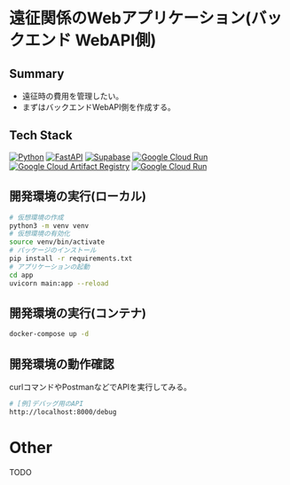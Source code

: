 # 遠征関係のWebアプリケーション(バックエンド WebAPI側)

## Summary

- 遠征時の費用を管理したい。
- まずはバックエンドWebAPI側を作成する。

## Tech Stack

[![Python](https://img.shields.io/badge/Python-3.11-009688?style=for-the-badge&logo=Python&logoColor=white)](https://www.python.org/)
[![FastAPI](https://img.shields.io/badge/FastAPI-009688?style=for-the-badge&logo=FastAPI&logoColor=white)](https://fastapi.tiangolo.com/)
[![Supabase](https://img.shields.io/badge/Supabase-009688?style=for-the-badge&logo=Supabase&logoColor=white)](https://supabase.com/)
[![Google Cloud Run](https://img.shields.io/badge/Google_Cloud_Run-4285F4?style=for-the-badge&logo=Google-Cloud&logoColor=white)](https://cloud.google.com/run)
[![Google Cloud Artifact Registry](https://img.shields.io/badge/Google_Cloud_Artifact_Registry-4285F4?style=for-the-badge&logo=Google-Cloud&logoColor=white)](https://cloud.google.com/artifact-registry)
[![Google Cloud Run](https://img.shields.io/badge/Google_Cloud_Run-4285F4?style=for-the-badge&logo=Google-Cloud&logoColor=white)](https://cloud.google.com/run)

## 開発環境の実行(ローカル)

```bash
# 仮想環境の作成
python3 -m venv venv
# 仮想環境の有効化
source venv/bin/activate
# パッケージのインストール
pip install -r requirements.txt
# アプリケーションの起動
cd app
uvicorn main:app --reload
```

## 開発環境の実行(コンテナ)

```bash
docker-compose up -d
```

## 開発環境の動作確認

curlコマンドやPostmanなどでAPIを実行してみる。

```bash
# [例]デバッグ用のAPI
http://localhost:8000/debug
```

# Other

TODO

